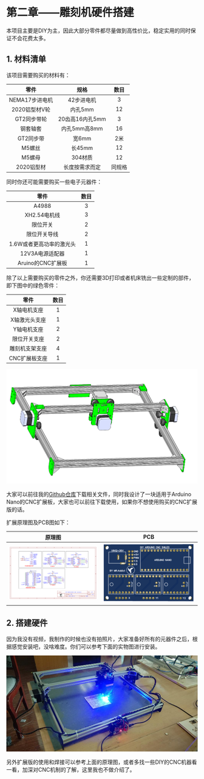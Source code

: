 # 第二章——雕刻机硬件搭建

本项目主要是DIY为主，因此大部分零件都尽量做到高性价比，稳定实用的同时保证不会花费太多。

## 1. 材料清单

该项目需要购买的材料有：

|      零件      |      规格       |  数目  |
| :------------: | :-------------: | :----: |
| NEMA17步进电机 |   42步进电机    |   3    |
| 2020铝型材V轮  |     内孔5mm     |   12   |
|  GT2同步带轮   | 20齿高16内孔5mm |   3    |
|    钢套轴套    |  内孔5mm高8mm   |   16   |
|   GT2同步带    |      宽6mm      |  2米   |
|     M5螺丝     |     长45mm      |   12   |
|     M5螺母     |     304材质     |   12   |
|   2020铝型材   | 长度按需求而定  | 同规格 |

同时你还可能需要购买一些电子元器件：

|           零件           | 数目  |
| :----------------------: | :---: |
|          A4988           |   3   |
|       XH2.54电机线       |   3   |
|         限位开关         |   2   |
|       限位开关导线       |   2   |
| 1.6W或者更高功率的激光头 |   1   |
|     12V3A电源适配器      |   1   |
|    Aruino的CNC扩展板     |   1   |

除了以上需要购买的零件之外，你还需要3D打印或者机床铣出一些定制的部件，即下图中的绿色零件：

|      零件      | 数目  |
| :------------: | :---: |
|  X轴电机支座   |   1   |
| X轴激光头支座  |   1   |
|  Y轴电机支座   |   2   |
|  限位开关支座  |   2   |
| 雕刻机支架支座 |   4   |
| CNC扩展板支座  |   1   |

![3D viewer](Images/0-3.png)

大家可以前往我的[Github仓库](https://github.com/MR-Addict/CNC-Laser-Engraver.git)下载相关文件，同时我设计了一块适用于Arduino Nano的CNC扩展板，大家也可以前往下载使用，如果你不想使用购买的CNC扩展版的话。

扩展原理图及PCB图如下：

|            原理图            |          PCB           |
| :--------------------------: | :--------------------: |
| ![SCHEMATIC](Images/2-1.png) | ![PCB](Images/2-2.png) |

## 2. 搭建硬件

因为我没有视频，我制作的时候也没有拍照片，大家准备好所有的元器件之后，根据感觉安装吧，没啥难度。你们可以参考下面的实物图进行安装。

![Assemble process](Images/0-2.jpg)

另外扩展版的使用和焊接可以参考上面的原理图，或者多找一些DIY的CNC机器看一看，加深对CNC机制的了解，这里我也不做介绍了。
